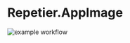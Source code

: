 # Repetier.AppImage

![example workflow](https://github.com/nx-appbuild-hub/Repetier.AppImage//actions/workflows/makefile.yml/badge.svg)
